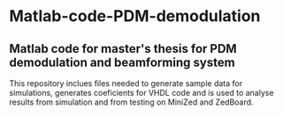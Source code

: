 # Matlab-code-PDM-demodulation
## Matlab code for master's thesis for PDM demodulation and beamforming system

This repository inclues files needed to generate sample data for simulations, generates coeficients for VHDL code and is used to analyse results from simulation and from testing on MiniZed and ZedBoard.
